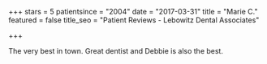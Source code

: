 +++
stars = 5
patientsince = "2004"
date = "2017-03-31"
title = "Marie C."
featured = false
title_seo = "Patient Reviews - Lebowitz Dental Associates"

+++

The very best in town. Great dentist and Debbie is also the best.